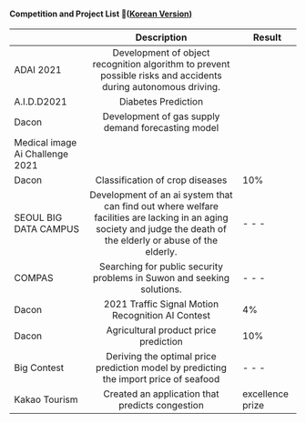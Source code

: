 #### Competition and Project List 📝([Korean Version)](https://viridian-monarch-554.notion.site/Project-List-2fb5f156c064465f9dcd66d49e4188ee)

|               |                                      Description                                      | Result |
|---------------|:-------------------------------------------------------------------------------------:|--------|
| ADAI 2021   | Development of object recognition algorithm to prevent possible risks and accidents during autonomous driving.                                    |  |
| A.I.D.D2021   | Diabetes Prediction                                    |  |
| Dacon         | Development of gas supply demand forecasting model                                    |  |
| Medical image Ai Challenge 2021 |  |        |
| Dacon | Classification of crop diseases |    10%    |
| SEOUL BIG DATA CAMPUS      |Development of an ai system that can find out where welfare facilities are lacking in an aging society and judge the death of the elderly or abuse of the elderly.                                                     | - - -       |
| COMPAS   |Searching for public security problems in Suwon and seeking solutions.                                                |   - - -  |
| Dacon         | 2021 Traffic Signal Motion Recognition AI Contest                                     |  4%|
| Dacon         | Agricultural product price prediction                                                 | 10%       |
| Big Contest   | Deriving the optimal price prediction model by predicting the import price of seafood |   - - -   |
| Kakao Tourism | Created an application that predicts congestion                                       | excellence prize      |
